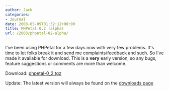 ```yaml
---
author: Jack
categories:
- Journal
date: 2003-05-09T01:32:12+00:00
title: PHPetal 0.2 (alpha)
url: /2003/phpetal-02-alpha/
---
```


I've been using PHPetal for a few days now with very few problems. It's time to let folks break it and send me complaints/feedback and such. So I've made it available for download. This is a **very** early version, so any bugs, feature suggestions or comments are more than welcome.

Download: [phpetal-0_2.tgz][1]

Update: The latest version will always be found on the [downloads page][2]

 [1]: downloads/phpetal-0_2.tgz
 [2]: "downloads/"